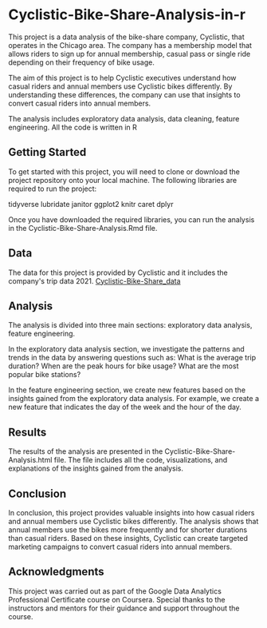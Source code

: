 # Cyclistic-Bike-Share-Analysis-in-r

This project is a data analysis of the bike-share company, Cyclistic, that operates in the Chicago area. The company has a membership model that allows riders to sign up for annual membership, casual pass or single ride depending on their frequency of bike usage.

The aim of this project is to help Cyclistic executives understand how casual riders and annual members use Cyclistic bikes differently. By understanding these differences, the company can use that insights to convert casual riders into annual members.

The analysis includes exploratory data analysis, data cleaning, feature engineering. All the code is written in R 

## Getting Started
To get started with this project, you will need to clone or download the project repository onto your local machine. The following libraries are required to run the project:

tidyverse
lubridate
janitor
ggplot2
knitr
caret
dplyr


Once you have downloaded the required libraries, you can run the analysis in the Cyclistic-Bike-Share-Analysis.Rmd file.

## Data
The data for this project is provided by Cyclistic and it includes the company's trip data 2021.
<a href="https://divvy-tripdata.s3.amazonaws.com/index.html">Cyclistic-Bike-Share_data<br /></a>


## Analysis
The analysis is divided into three main sections: exploratory data analysis, feature engineering.

In the exploratory data analysis section, we investigate the patterns and trends in the data by answering questions such as: What is the average trip duration? When are the peak hours for bike usage? What are the most popular bike stations?

In the feature engineering section, we create new features based on the insights gained from the exploratory data analysis. For example, we create a new feature that indicates the day of the week and the hour of the day.

## Results
The results of the analysis are presented in the Cyclistic-Bike-Share-Analysis.html file. The file includes all the code, visualizations, and explanations of the insights gained from the analysis.

## Conclusion
In conclusion, this project provides valuable insights into how casual riders and annual members use Cyclistic bikes differently. The analysis shows that annual members use the bikes more frequently and for shorter durations than casual riders. Based on these insights, Cyclistic can create targeted marketing campaigns to convert casual riders into annual members.

## Acknowledgments
This project was carried out as part of the Google Data Analytics Professional Certificate course on Coursera. Special thanks to the instructors and mentors for their guidance and support throughout the course.
